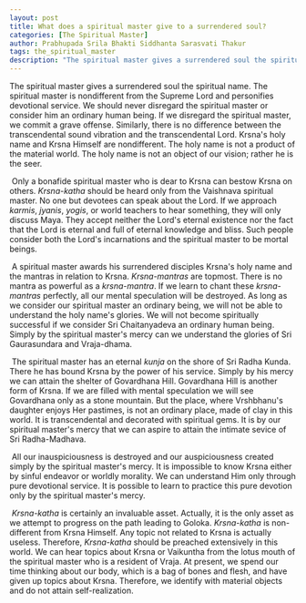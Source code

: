 ```yaml
---
layout: post
title: What does a spiritual master give to a surrendered soul?
categories: [The Spiritual Master]
author: Prabhupada Srila Bhakti Siddhanta Sarasvati Thakur
tags: the_spiritual_master
description: "The spiritual master gives a surrendered soul the spiritual name. The spiritual master is nondifferent from the Supreme Lord and personifies devotional service. We should never disregard the spiritual master or consider him an ordinary human being. If we disregard the spiritual master, we commit a grave offense. Similarly, there is no difference between the transcendental sound vibration and the transcendental Lord. Krsna's holy name and Krsna Himself are nondifferent. The holy name is not a product of the material world. The holy name is not an object of our vision; rather he is the seer."
---
```


The spiritual master gives a surrendered soul the spiritual name. The spiritual master is nondifferent from the Supreme Lord and personifies devotional service. We should never disregard the spiritual master or consider him an ordinary human being. If we disregard the spiritual master, we commit a grave offense. Similarly, there is no difference between the transcendental sound vibration and the transcendental Lord. Krsna's holy name and Krsna Himself are nondifferent. The holy name is not a product of the material world. The holy name is not an object of our vision; rather he is the seer.

​	Only a bonafide spiritual master who is dear to Krsna can bestow Krsna on others. *Krsna-katha* should be heard only from the Vaishnava spiritual master. No one but devotees can speak about the Lord. If we approach *karmis*, *jyanis*, *yogis*, or world teachers to hear something, they will only discuss Maya. They accept neither the Lord's eternal existence nor the fact that the Lord is eternal and full of eternal knowledge and bliss. Such people consider both the Lord's incarnations and the spiritual master to be mortal beings. 

​	A spiritual master awards his surrendered disciples Krsna's holy name and the mantras in relation to Krsna. *Krsna-mantras* are topmost. There is no mantra as powerful as a *krsna-mantra*. If we learn to chant these *krsna-mantras* perfectly, all our mental speculation will be destroyed. As long as we consider our spiritual master an ordinary being, we will not be able to understand the holy name's glories. We will not become spiritually successful if we consider Sri Chaitanyadeva an ordinary human being. Simply by the spiritual master's mercy can we understand the glories of Sri Gaurasundara and Vraja-dhama.

​	The spiritual master has an eternal *kunja* on the shore of Sri Radha Kunda. There he has bound Krsna by the power of his service. Simply by his mercy we can attain the shelter of Govardhana Hill. Govardhana Hill is another form of Krsna. If we are filled with mental speculation we will see Govardhana only as a stone mountain. But the place, where Vrshbhanu's daughter enjoys Her pastimes, is not an ordinary place, made of clay in this world. It is transcendental and decorated with spiritual gems. It is by our spiritual master's mercy that we can aspire to attain the intimate sevice of Sri Radha-Madhava.

​	All our inauspiciousness is destroyed and our auspiciousness created simply by the spiritual master's mercy. It is impossible to know Krsna either by sinful endeavor or worldly morality. We can understand Him only through pure devotional service. It is possible to learn to practice this pure devotion only by the spiritual master's mercy.

​	*Krsna-katha* is certainly an invaluable asset. Actually, it is the only asset as we attempt to progress on the path leading to Goloka. *Krsna-katha* is non-different from Krsna Himself. Any topic not related to Krsna is actually useless. Therefore, *Krsna-katha* should be preached extensively in this world. We can hear topics about Krsna or Vaikuntha from the lotus mouth of the spiritual master who is a resident of Vraja. At present, we spend our time thinking about our body, which is a bag of bones and flesh, and have given up topics about Krsna. Therefore, we identify with material objects and do not attain self-realization.

















